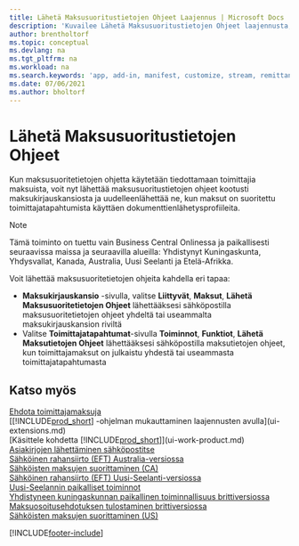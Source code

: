 ```yaml
---
title: Lähetä Maksusuoritustietojen Ohjeet Laajennus | Microsoft Docs
description: 'Kuvailee Lähetä Maksusuoritustietojen Ohjeet laajennusta, joka sallii maksusuoritetietojen ohjeiden uudelleenlähettämisen maksukirjauskansiosta tai toimittajatapahtumista.'
author: brentholtorf
ms.topic: conceptual
ms.devlang: na
ms.tgt_pltfrm: na
ms.workload: na
ms.search.keywords: 'app, add-in, manifest, customize, stream, remittance, advice'
ms.date: 07/06/2021
ms.author: bholtorf
---
```

# <a name="send-remittance-advice"></a>Lähetä Maksusuoritustietojen Ohjeet

Kun maksusuoritetietojen ohjetta käytetään tiedottamaan toimittajia maksuista, voit nyt lähettää maksusuoritustietojen ohjeet kootusti maksukirjauskansiosta ja uudelleenlähettää ne, kun maksut on suoritettu toimittajatapahtumista käyttäen dokumenttienlähetysprofiileita.

> [!NOTE]
> Tämä toiminto on tuettu vain Business Central Onlinessa ja paikallisesti seuraavissa maissa ja seuraavilla alueilla: Yhdistynyt Kuningaskunta, Yhdysvallat, Kanada, Australia, Uusi Seelanti ja Etelä-Afrikka.  

Voit lähettää maksusuoritetietojen ohjeita kahdella eri tapaa:

* **Maksukirjauskansio** -sivulla, valitse **Liittyvät**, **Maksut**, **Lähetä Maksusuoritetietojen Ohjeet** lähettääksesi sähköpostilla maksusuoritetietojen ohjeet yhdeltä tai useammalta maksukirjauskansion riviltä
* Valitse **Toimittajatapahtumat**-sivulla **Toiminnot**, **Funktiot**, **Lähetä Maksutietojen Ohjeet** lähettääksesi sähköpostilla maksutietojen ohjeet, kun toimittajamaksut on julkaistu yhdestä tai useammasta toimittajatapahtumasta

## <a name="see-also"></a>Katso myös

[Ehdota toimittajamaksuja](payables-how-suggest-vendor-payments.md)  
[[!INCLUDE[prod_short](includes/prod_short.md)] -ohjelman mukauttaminen laajennusten avulla](ui-extensions.md)  
[Käsittele kohdetta [!INCLUDE[prod_short](includes/prod_short.md)]](ui-work-product.md)  
[Asiakirjojen lähettäminen sähköpostitse](ui-how-send-documents-email.md)  
[Sähköinen rahansiirto (EFT) Australia-versiossa](localfunctionality/australia/electronic-funds-transfer-eft-.md)  
[Sähköisten maksujen suorittaminen (CA)](finance-make-payments-with-bank-data-conversion-service-or-sepa-credit-transfer.md#exporting-payments-to-a-bank-file)  
[Sähköinen rahansiirto (EFT) Uusi-Seelanti-versiossa](localfunctionality/newzealand/electronic-funds-transfer-eft-.md)  
[Uusi-Seelannin paikalliset toiminnot](localfunctionality/newzealand/new-zealand-local-functionality.md)  
[Yhdistyneen kuningaskunnan paikallinen toiminnallisuus brittiversiossa](localfunctionality/unitedkingdom/united-kingdom-local-functionality.md)  
[Maksuosoitusehdotuksen tulostaminen brittiversiossa](localfunctionality/unitedkingdom/how-to-print-remittance-advice.md)  
[Sähköisten maksujen suorittaminen (US)](finance-make-payments-with-bank-data-conversion-service-or-sepa-credit-transfer.md#exporting-payments-to-a-bank-file)  
  

[!INCLUDE[footer-include](includes/footer-banner.md)]
